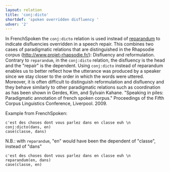 ```yaml
---
layout: relation
title: 'conj:dicto'
shortdef: 'spoken overridden disfluency '
udver: '2'
---
```


In FrenchSpoken the `conj:dicto` relation is used instead of [reparandum]() to indicate disfluencies overridden in a speech repair. This combines two cases of paradigmatic relations that are distinguished in the Rhapsodie corpus (http://www.projet-rhapsodie.fr/): Disfluency and reformulation. 
Contrary to `reparandum`, in the `conj:dicto` relation, the disfluency is the head and the "repair" is the dependent. Using `conj:dicto` instead of reparandum enables us to better reflect how the utterance was produced by a speaker since we stay closer to the order in which the words were uttered. 
Moreover, it is often difficult to distinguish reformulation and disfluency and they behave similarly to other paradigmatic relations such as coordination as has been shown in Gerdes, Kim, and Sylvain Kahane. "Speaking in piles: Paradigmatic annotation of french spoken corpus." Proceedings of the Fifth Corpus Linguistics Conference, Liverpool. 2009.

Example from FrenchSpoken:

~~~ sdparse
c'est des choses dont vous parlez dans en classe euh \n
conj:dicto(dans, en)
case(classe, dans)
~~~

N.B.: with `reparandum`, "en" would have been the dependent of "classe", instead of "dans" 

~~~ sdparse
c'est des choses dont vous parlez dans en classe euh \n
reparandum(en, dans)
case(classe, en)
~~~
